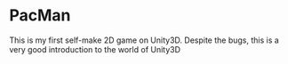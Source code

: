 # PacMan
This is my first self-make 2D game on Unity3D. Despite the bugs, this is a very good introduction to the world of Unity3D



